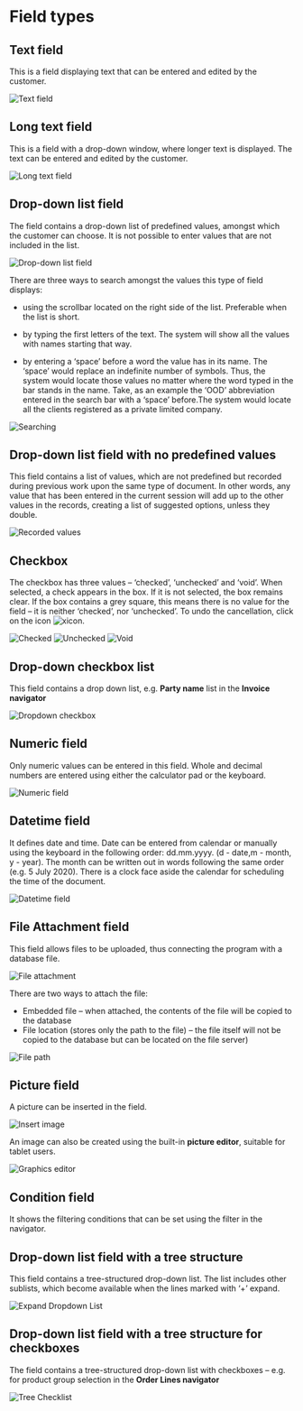 
# Field types
## <b>Text field</b>

This is a field displaying text that can be entered and edited by the customer.

![Text field](pictures/text-field.png)  

## <b>Long text field</b>
This is a field with a drop-down window, where longer text is displayed. The text can be entered and edited by the customer. 
 
![Long text field](pictures/longtext-field.png)

## <b>Drop-down list field</b>
The field contains a drop-down list of predefined values, amongst which the customer can choose. It is not possible to enter values that are not included in the list.

![Drop-down list field](pictures/ddlist-field1.png)  

There are three ways to search amongst the values this type of field displays:

- using the scrollbar located on the right side of the list. Preferable when the list is short.

- by typing the first letters of the text. The system will show all the values with names starting that way.  

- by entering a ‘space’ before a word the value has in its name. The ‘space’ would replace an indefinite number of symbols. Thus, the system would locate those values no matter where the word typed in the bar stands in the name. Take, as an example the ‘OOD’ abbreviation entered in the search bar with a ‘space’ before.The system would locate all the clients registered as a private limited company. 

![Searching](pictures/searching-values.png) 

## <b>Drop-down list field with no predefined values</b>
This field contains a list of values, which are not predefined but recorded during previous work upon the same type of document. In other words, any value that has been entered in the current session will add up to the other values in the records, creating a list of suggested options, unless they double. 

![Recorded values](pictures/recorded-values.png)

## <b>Checkbox</b>
The checkbox has three values – ‘checked’, ‘unchecked’ and ‘void’. When selected, a check appears in the box. If it is not selected, the box remains clear. If the box contains a grey square, this means there is no value for the field – it is neither ‘checked’, nor ‘unchecked’. To undo the cancellation, click on the icon ![xicon](pictures/xicon.png).
   
![Checked](pictures/checked.png) ![Unchecked](pictures/unchecked.png)
![Void](pictures/void.png)

## <b>Drop-down checkbox list </b>
This field contains a drop down list, е.g. <b>Party name</b> list in the <b>Invoice navigator</b>

![Dropdown checkbox](pictures/dd-clist.png)

## <b>Numeric field</b>
Only numeric values can be entered in this field. Whole and decimal numbers are entered using either the calculator pad or the keyboard. 

![Numeric field](pictures/num-field.png)  

## <b>Datetime field</b>

It defines date and time.
Date can be entered from calendar or manually using the keyboard in the following order: dd.mm.yyyy. (d - date,m - month, y - year). The month can be written out in words following the same order (e.g. 5 July 2020). There is a clock face aside the calendar for scheduling the time of the document.

![Datetime field](pictures/datetime-field.png)  

## <b>File Attachment field</b>

This field allows files to be uploaded, thus connecting the program with a database file.

![File attachment](pictures/file-attachment.png)
 
There are two ways to attach the file:
- Embedded file – when attached, the contents of the file will be copied to the database
- File location (stores only the path to the file) – the file itself will not be copied to the database but can be located on the file server)

![File path](pictures/file-path.png)

## <b>Picture field</b>
A picture can be inserted in the field.

![Insert image](pictures/insert-image.png)
 
An image can also be created using the built-in <b>picture editor</b>, suitable for tablet users.

![Graphics editor](pictures/graph-edit.png)

## <b>Condition field</b>

It shows the filtering conditions that can be set using the filter in the navigator. 

## <b>Drop-down list field with a tree structure </b>
This field contains a tree-structured drop-down list. The list includes other sublists, which become available when the lines marked with ‘+’ expand.

![Expand Dropdown List](pictures/expand-ddlist.png) 

## <b>Drop-down list field with a tree structure for checkboxes</b>

The field contains a tree-structured drop-down list with checkboxes – e.g. for product group selection in the <b>Order Lines navigator</b>

![Tree Checklist](pictures/tree-checklist.png)
